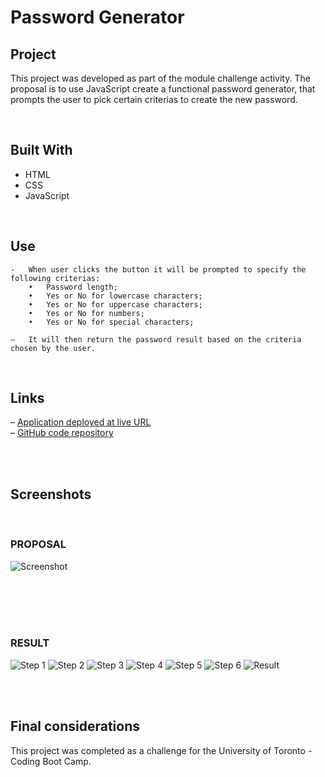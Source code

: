 # Password Generator

## Project
This project was developed as part of the module challenge activity.
The proposal is to use JavaScript create a functional password generator, that prompts the user to pick certain criterias to create the new password.

<br/>

## Built With
*   HTML
*   CSS
*   JavaScript

<br/>

## Use

    -   When user clicks the button it will be prompted to specify the following criterias:
        •   Password length;
        •   Yes or No for lowercase characters;
        •   Yes or No for uppercase characters;
        •   Yes or No for numbers;
        •   Yes or No for special characters;

    –   It will then return the password result based on the criteria chosen by the user.

<br/>

## Links

– [Application deployed at live URL]()<br />
– [GitHub code repository](https://github.com/rfabreu/password-generator-ch3)

<br/><br/>

## Screenshots

<br/>

### PROPOSAL
![Screenshot](./Assets/03-javascript-homework-demo.png)

<br/><br/><br/><br/>

### RESULT
![Step 1](./Assets/Step1.png)
![Step 2](./Assets/Step2.png)
![Step 3](./Assets/Step3.png)
![Step 4](./Assets/Step4.png)
![Step 5](./Assets/Step5.png)
![Step 6](./Assets/Step6.png)
![Result](./Assets/Result.png)

<br/><br/>


## Final considerations

This project was completed as a challenge for the University of Toronto - Coding Boot Camp.
